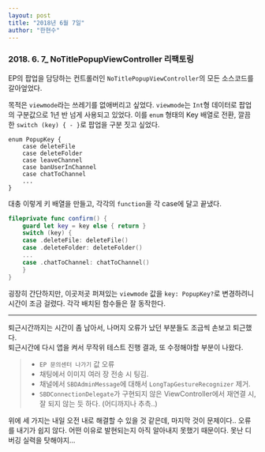 ```yaml
---
layout: post
title: "2018년 6월 7일"
author: "한현수"
---
```




### 2018. 6. 7_ **NoTitlePopupViewController** 리팩토링
EP의 팝업을 담당하는 컨트롤러인 `NoTitlePopupViewController`의 모든 소스코드를 갈아엎었다.  

목적은 `viewmode`라는 쓰레기를 없애버리고 싶었다.
`viewmode`는 `Int`형 데이터로 팝업의 구분값으로 1년 반 넘게 사용되고 있었다. 이를 `enum` 형태의 Key 배열로 전환, 깔끔한 `switch (key) { - }`로 팝업을 구분 짓고 싶었다.

```[swift]
enum PopupKey {
	case deleteFile
	case deleteFolder
	case leaveChannel
	case banUserInChannel
	case chatToChannel
	...
}
```

대충 이렇게 키 배열을 만들고, 각각의 `function`을 각 case에 달고 끝냈다. 

```swift
fileprivate func confirm() {
	guard let key = key else { return }
	switch (key) {
	case .deleteFile: deleteFile()
	case .deleteFolder: deleteFolder()
	...
	case .chatToChannel: chatToChannel()
	}
}
```

굉장히 간단하지만, 이곳저곳 퍼져있는 `viewmode` 값을 `key: PopupKey?`로 변경하려니 시간이 조금 걸렸다. 각각 배치된 함수들은 잘 동작한다. 

---

퇴근시간까지는 시간이 좀 남아서, 나머지 오류가 났던 부분들도 조금씩 손보고 퇴근했다.  
퇴근시간에 다시 앱을 켜서 무작위 테스트 진행 결과, 또 수정해야할 부분이 나왔다.  

> - `EP 문의센터 나가기` 값 오류  
> - 채팅에서 이미지 여러 장 전송 시 팅김.
> - 채널에서 `SBDAdminMessage`에 대해서 `LongTapGestureRecognizer` 제거.
> - `SBDConnectionDelegate`가 구현되지 않은 ViewController에서 재연결 시, 잘 되지 않는 듯 하다. (어디까지나 추측..)

위에 세 가지는 내일 오전 내로 해결할 수 있을 것 같은데, 마지막 것이 문제이다.. 오류를 내기가 쉽지 않다. 어떤 이유로 발현되는지 아직 알아내지 못했기 때문이다. 못난 디버깅 실력을 탓해야지... 
